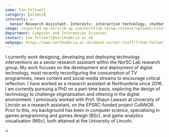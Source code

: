 ```yaml
---
name: Tom Feltwell
category: [alumni]
interests: >-
  Senior Research Assistant. Interests: interaction technology, chatbots, second-screening, social computing, game design, critical design, game analytics
image: /exported-wp-dirs/i0.wp.com/northlab.uk/wp-content/uploads/sites/15/2019/03/TomFeltwell13c8.jpg
department: Computer and Information Sciences
contact: tom.feltwell@northumbria.ac.uk
webpage: https://www.northumbria.ac.uk/about-us/our-staff/f/tom-feltwell/
---
```

I currently work designing, developing and deploying technology interventions as a senior research assistant within the NorSC Lab research group. My work focuses on the development and deployment of digital technology, most recently reconfiguring the consumption of TV programmes, news content and social media streams to encourage critical reflection. I have worked as a research assistant at Northumbria since 2016. I am currently pursuing a PhD on a part-time basis, exploring the design of technology to challenge stigmatisation and othering in the digital environment. I previously worked with Prof. Shaun Lawson at University of Lincoln as a research assistant, on the EPSRC-funded project CuRAtOR. Prior to this, my background has been in computer science, specialising in games programming and games design (BSc), and game analytics visualisation (MSc), both attained at the University of Lincoln.

&lt;
